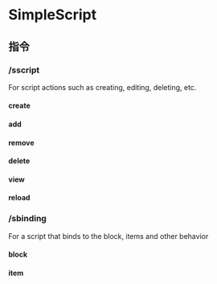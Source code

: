 # SimpleScript

## 指令
### /sscript
  For script actions such as creating, editing, deleting, etc.
#### create
#### add
#### remove
#### delete
#### view
#### reload
### /sbinding
  For a script that binds to the block, items and other behavior
#### block
#### item
